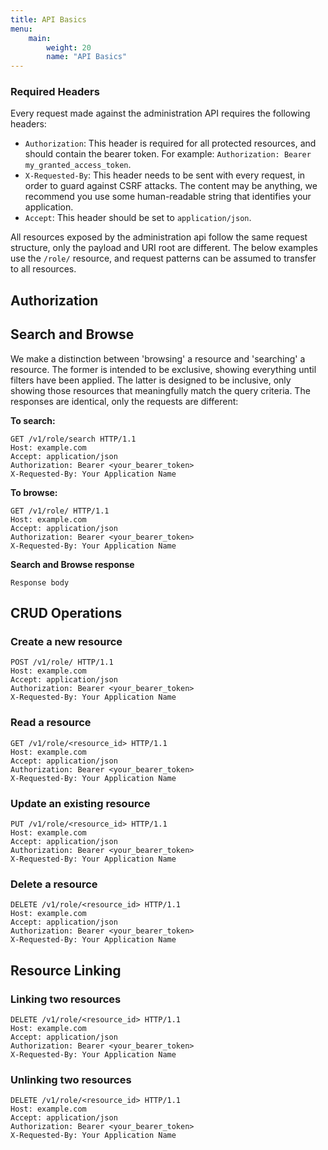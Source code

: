 ```yaml
---
title: API Basics
menu:
    main:
        weight: 20
        name: "API Basics"
---
```


### Required Headers
Every request made against the administration API requires the following headers:

* `Authorization`: This header is required for all protected resources, and
  should contain the bearer token. For example: 
  `Authorization: Bearer my_granted_access_token`.
* `X-Requested-By`: This header needs to be sent with every request, in
  order to guard against CSRF attacks. The content may be anything, we
  recommend you use some human-readable string that identifies your application.
* `Accept`: This header should be set to `application/json`.

All resources exposed by the administration api follow the same request structure,
only the payload and URI root are different. The below examples use the `/role/` resource,
and request patterns can be assumed to transfer to all resources.

## Authorization

## Search and Browse

We make a distinction between 'browsing' a resource and 'searching' a resource. The former
is intended to be exclusive, showing everything until filters have been applied. The latter
is designed to be inclusive, only showing those resources that meaningfully match the
query criteria. The responses are identical, only the requests are different:

**To search:**
```
GET /v1/role/search HTTP/1.1
Host: example.com
Accept: application/json
Authorization: Bearer <your_bearer_token>
X-Requested-By: Your Application Name
```

**To browse:**
```
GET /v1/role/ HTTP/1.1
Host: example.com
Accept: application/json
Authorization: Bearer <your_bearer_token>
X-Requested-By: Your Application Name
```

**Search and Browse response**
```
Response body
```

## CRUD Operations

### Create a new resource
```
POST /v1/role/ HTTP/1.1
Host: example.com
Accept: application/json
Authorization: Bearer <your_bearer_token>
X-Requested-By: Your Application Name
```

### Read a resource
```
GET /v1/role/<resource_id> HTTP/1.1
Host: example.com
Accept: application/json
Authorization: Bearer <your_bearer_token>
X-Requested-By: Your Application Name
```

### Update an existing resource
```
PUT /v1/role/<resource_id> HTTP/1.1
Host: example.com
Accept: application/json
Authorization: Bearer <your_bearer_token>
X-Requested-By: Your Application Name
```

### Delete a resource
```
DELETE /v1/role/<resource_id> HTTP/1.1
Host: example.com
Accept: application/json
Authorization: Bearer <your_bearer_token>
X-Requested-By: Your Application Name
```
## Resource Linking


### Linking two resources
```
DELETE /v1/role/<resource_id> HTTP/1.1
Host: example.com
Accept: application/json
Authorization: Bearer <your_bearer_token>
X-Requested-By: Your Application Name
```

### Unlinking two resources
```
DELETE /v1/role/<resource_id> HTTP/1.1
Host: example.com
Accept: application/json
Authorization: Bearer <your_bearer_token>
X-Requested-By: Your Application Name
```
